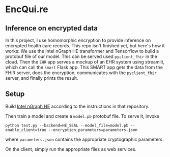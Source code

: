 # EncQui.re
## Inference on encrypted data
In this project, I use homomorphic encryption to provide inference on encrypted health care records. This repo isn't finished yet, but here's how it works: We use the Intel nGraph HE transformer and Tensorflow to build a protobuf file of our model. This can be served used `pyclient_fhir` in the cloud. Then the `EHR` app serves a mockup of an EHR system using streamlit, which can call the `smart` Flask app. This SMART app gets the data from the FHIR server, does the encryption, communicates with the `pyclient_fhir` server, and finally prints the result.
## Setup
Build [Intel nGraph HE](https://github.com/IntelAI/he-transformer) according to the instructions in that repository.

Then train a model and create a `model.pb` protobuf file. To serve it, invoke

```
python test.py --backend=HE_SEAL --model_file=model.pb --enable_client=true --encryption_parameters=parameters.json
```
where `parameters.json` contains the appropriate cryptographic parameters.

On the client, simply run the appropriate files as web services.
